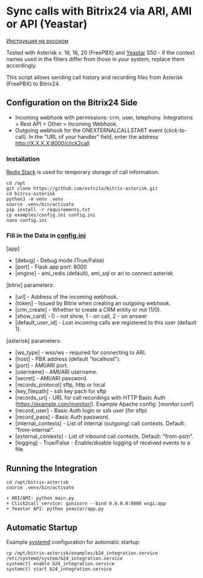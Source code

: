 # Sync calls with Bitrix24 via ARI, AMI or API (Yeastar)

[Инструкция на русском](README.ru.md)

Tested with Asterisk v. 16, 18, 20 (FreePBX) and [Yeastar](/yeastar/) S50 - if the context names used in the filters differ from those in your system, replace them accordingly.

This script allows sending call history and recording files from Asterisk (FreePBX) to Bitrix24.

## Configuration on the Bitrix24 Side
+ Incoming webhook with permissions: crm, user, telephony. Integrations > Rest API > Other > Incoming Webhook.
+ Outgoing webhook for the ONEXTERNALCALLSTART event (click-to-call). In the "URL of your handler" field, enter the address
 http://X.X.X.X:8000/click2call

### Installation

[Redis Stack](https://redis.io/docs/latest/operate/oss_and_stack/install/archive/install-stack/) is used for temporary storage of call information.


```
cd /opt
git clone https://github.com/estvita/bitrix-asterisk.git
cd bitrix-asterisk
python3 -m venv .venv
source .venv/bin/activate
pip install -r requirements.txt
cp examples/config.ini config.ini
nano config.ini
```

### Fill in the Data in [config.ini](examples/config.ini)

[app]
+ [debug] - Debug mode (True/False)
+ [port] - Flask app port: 8000
+ [engine] - ami_redis (default), ami_sql or ari to connect asterisk

[bitrix] parameters:
+ [url] - Address of the incoming webhook.
+ [token] - Issued by Bitrix when creating an outgoing webhook.
+ [crm_create] - Whether to create a CRM entity or not (1/0).
+ [show_card] -  0 - not show, 1 - on call, 2 - on answer
+ [default_user_id] - Lost incoming calls are registered to this user (default 1).

[asterisk] parameters:
+ [ws_type] - wss/ws - required for connecting to ARI.
+ [host] - PBX address (default "localhost").
+ [port] - AMI/ARI port.
+ [username] - AMI/ARI username.
+ [secret] - AMI/ARI password.
+ [records_protocol] sftp, http or local
+ [key_filepath] - ssh key pach for sftp
+ [records_uri] - URL for call recordings with HTTP Basic Auth (https://example.com/monitor/). Example Apache config: [monitor.conf]
+ [record_user] - Basic Auth login or ssh user (for sftp)
+ [record_pass] - Basic Auth password.
+ [internal_contexts] - List of internal (outgoing) call contexts. Default: "from-internal".
+ [external_contexts] - List of inbound call contexts. Default: "from-pstn".
+ [logging] - True/False - Enable/disable logging of received events to a file.

## Running the Integration

```
cd /opt/bitrix-asterisk
source .venv/bin/activate

+ ARI/AMI: python main.py
+ Click2call service: gunicorn --bind 0.0.0.0:8000 wsgi:app
+ Yeastar API: python yeastar/app.py

```


## Automatic Startup
Example [systemd](/examples/b24_integration.service) configuration for automatic startup:

```
cp /opt/bitrix-asterisk/examples/b24_integration.service /etc/systemd/system/b24_integration.service
systemctl enable b24_integration.service
systemctl start b24_integration.service
```
